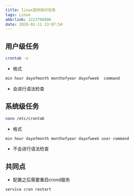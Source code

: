 ```yaml
---
title: linux定时执行任务
tags: Linux
abbrlink: 2223700806
date: 2020-02-11 13:07:54
---
```


## 用户级任务
```bash
crontab -e
```

- 格式
```bash
min hour dayofmonth monthofyear dayofweek  command
```
- 会进行语法检查
## 系统级任务
```bash
nano /etc/crontab
```

- 格式
```bash
min hour dayofmonth monthofyear dayofweek user command
```
- 不会进行语法检查
## 共同点
- 配置之后需要重启crond服务
```bash
service cron restart
```